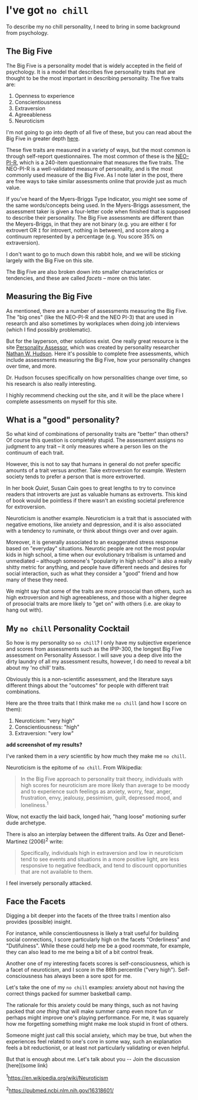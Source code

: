 # I've got `no chill`

To describe my no chill personality, I need to bring in some background from psychology.

## The Big Five

The Big Five is a personality model that is widely accepted in the field of psychology. It is a model that describes five personality traits that are thought to be the most important in describing personality. The five traits are:

1. Openness to experience
2. Conscientiousness
3. Extraversion
4. Agreeableness
5. Neuroticism

I'm not going to go into depth of all five of these, but you can read about the Big Five in greater depth [here](https://en.wikipedia.org/wiki/Big_Five_personality_traits).

These five traits are measured in a variety of ways, but the most common is through self-report questionnaires. The most common of these is the [NEO-PI-R](https://en.wikipedia.org/wiki/Revised_NEO_Personality_Inventory), which is a 240-item questionnaire that measures the five traits. The NEO-PI-R is a well-validated measure of personality, and is the most commonly used measure of the Big Five. As I note later in the post, there are free ways to take similar assessments online that provide just as much value.

If you've heard of the Myers-Briggs Type Indicator, you might see some of the same words/concepts being used. In the Myers-Briggs assessment, the assessment taker is given a four-letter code when finished that is supposed to describe their personality. The Big Five assessments are different than the Meyers-Briggs, in that they are not binary (e.g. you are either `E` for extrovert OR `I` for introvert, nothing in between), and score along a continuum represented by a percentage (e.g. You score 35% on extraversion).

I don't want to go to much down this rabbit hole, and we will be sticking largely with the Big Five on this site.

The Big Five are also broken down into smaller characteristics or tendencies, and these are called _facets_ – more on this later.

## Measuring the Big Five

As mentioned, there are a number of assessments measuring the Big Five. The "big ones" (like the NEO-PI-R and the NEO PI-3) that are used in research and also sometimes by workplaces when doing job interviews (which I find possibly problematic).

But for the layperson, other solutions exist. One really great resource is the site [Personality Assessor](https://www.personalityassessor.com/), which was created by personality researcher [Nathan W. Hudson](https://www.nathanwhudson.com/). Here it's possible to complete free assessments, which include assessments measuring the Big Five, how your personality changes over time, and more.

Dr. Hudson focuses specifically on how personalities change over time, so his research is also really interesting.

I highly recommend checking out the site, and it will be the place where I complete assessments on myself for this site.

## What is a "good" personality?

So what kind of combinations of personality traits are "better" than others? Of course this question is completely stupid. The assessment assigns no judgment to any trait – it only measures where a person lies on the continuum of each trait.

However, this is not to say that humans in general do not prefer specific amounts of a trait versus another. Take extroversion for example. Western society tends to prefer a person that is more extroverted.

In her book _Quiet_, Susan Cain goes to great lengths to try to convince readers that introverts are just as valuable humans as extroverts. This kind of book would be pointless if there wasn't an existing societal preference for extroversion.

Neuroticism is another example. Neuroticism is a trait that is associated with negative emotions, like anxiety and depression, and it is also associated with a tendency to ruminate, or think about things over and over again.

Moreover, it is generally associated to an exaggerated stress response based on "everyday" situations.  Neurotic people are not the most popular kids in high school, a time when our evolutionary tribalism is untamed and unmediated – although someone's "popularity in high school" is also a really shitty metric for anything, and people have different needs and desires for social interaction, such as what they consider a "good" friend and how many of these they need.

We might say that some of the traits are more prosocial than others, such as high extroversion and high agreeableness, and those with a higher degree of prosocial traits are more likely to "get on" with others (i.e. are okay to hang out with).

## My `no chill` Personality Cocktail

So how is my personality so `no chill`? I only have my subjective experience and scores from assessments such as the IPIP-300, the longest Big Five assessment on Personality Assessor. I will save you a deep dive into the dirty laundry of all my assessment results, however, I do need to reveal a bit about my 'no chill' traits.

Obviously this is a non-scientific assessment, and the literature says different things about the "outcomes" for people with different trait combinations.

Here are the three traits that I think make me `no chill` (and how I score on them):

1. Neuroticism: "very high"
2. Conscientiousness: "high"
3. Extraversion: "very low"

**add screenshot of my results?**

I've ranked them in a _very_ scientific by how much they make me `no chill`.

Neuroticism is the epitome of `no chill`. From Wikipedia:

> In the Big Five approach to personality trait theory, individuals with high scores for neuroticism are more likely than average to be moody and to experience such feelings as anxiety, worry, fear, anger, frustration, envy, jealousy, pessimism, guilt, depressed mood, and loneliness.<sup>1</sup>

Wow, not exactly the laid back, longed hair, "hang loose" motioning surfer dude archetype.

There is also an interplay between the different traits. As Ozer and Benet-Martinez (2006)<sup>2</sup> write:

>Specifically, individuals high in extraversion and low in neuroticism tend to see events and situations in a more positive light, are less responsive to negative feedback, and tend to discount opportunities that are not available to them.

I feel inversely personally attacked.

## Face the Facets

Digging a bit deeper into the facets of the three traits I mention also provides (possible) insight.

For instance, while conscientiousness is likely a trait useful for building social connections, I score particularly high on the facets "Orderliness" and "Dutifulness". While these could help me be a good roommate, for example, they can also lead to me me being a bit of a bit control freak.

Another one of my interesting facets scores is self-consciousness, which is a facet of neuroticism, and I score in the 86th percentile ("very high"). Self-consciousness has always been a sore spot for me.

Let's take the one of my `no chill` examples: anxiety about not having the correct things packed for summer basketball camp.

The rationale for this anxiety could be many things, such as not having packed that _one thing_ that will make summer camp even more fun or perhaps might improve one's playing performance. For me, it was squarely how me forgetting something might make me look stupid in front of others.

Someone might just call this social anxiety, which may be true, but when the experiences feel related to one's core in some way, such an explanation feels a bit reductionist, or at least not particularly validating or even helpful.

But that is enough about me. Let's talk about you -- Join the discussion [here](some link)

<sup>1</sup><https://en.wikipedia.org/wiki/Neuroticism>

<sup>2</sup><https://pubmed.ncbi.nlm.nih.gov/16318601/>
